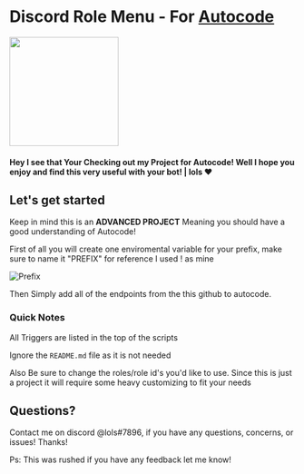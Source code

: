 # Discord Role Menu - For [Autocode](https://autocode.com)
[<img src="https://open.autocode.com/static/images/open.svg?" width="192">](https://open.autocode.com/)

#### Hey I see that Your Checking out my Project for Autocode! Well I hope you enjoy and find this very useful with your bot! | lols ♥️

## Let's get started

Keep in mind this is an **ADVANCED PROJECT** Meaning you should have a good understanding of Autocode!

First of all you will create one enviromental variable for your prefix, make sure to name it "PREFIX" for reference I used ! as mine 

![Prefix](https://media.discordapp.net/attachments/811321690935001159/849451519043567666/Screen_Shot_2021-06-01_at_7.52.15_PM.png)

Then Simply add all of the endpoints from the this github to autocode. 

### Quick Notes
All Triggers are listed in the top of the scripts

Ignore the `README.md` file as it is not needed

Also Be sure to change the roles/role id's you'd like to use. Since this is just a project it will require some heavy customizing to fit your needs

## Questions?

Contact me on discord @lols#7896, if you have any questions, concerns, or issues! Thanks!

Ps: This was rushed if you have any feedback let me know!
